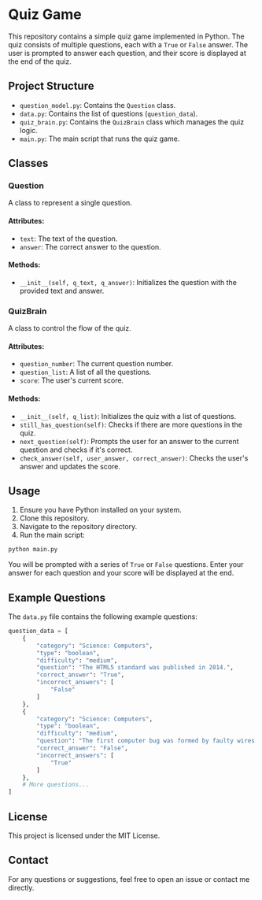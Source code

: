 # Quiz Game

This repository contains a simple quiz game implemented in Python. The quiz consists of multiple questions, each with a `True` or `False` answer. The user is prompted to answer each question, and their score is displayed at the end of the quiz.

## Project Structure

- `question_model.py`: Contains the `Question` class.
- `data.py`: Contains the list of questions (`question_data`).
- `quiz_brain.py`: Contains the `QuizBrain` class which manages the quiz logic.
- `main.py`: The main script that runs the quiz game.

## Classes

### Question
A class to represent a single question.

#### Attributes:
- `text`: The text of the question.
- `answer`: The correct answer to the question.

#### Methods:
- `__init__(self, q_text, q_answer)`: Initializes the question with the provided text and answer.

### QuizBrain
A class to control the flow of the quiz.

#### Attributes:
- `question_number`: The current question number.
- `question_list`: A list of all the questions.
- `score`: The user's current score.

#### Methods:
- `__init__(self, q_list)`: Initializes the quiz with a list of questions.
- `still_has_question(self)`: Checks if there are more questions in the quiz.
- `next_question(self)`: Prompts the user for an answer to the current question and checks if it's correct.
- `check_answer(self, user_answer, correct_answer)`: Checks the user's answer and updates the score.

## Usage

1. Ensure you have Python installed on your system.
2. Clone this repository.
3. Navigate to the repository directory.
4. Run the main script:

```bash
python main.py
```

You will be prompted with a series of `True` or `False` questions. Enter your answer for each question and your score will be displayed at the end.

## Example Questions

The `data.py` file contains the following example questions:

```python
question_data = [
    {
        "category": "Science: Computers",
        "type": "boolean",
        "difficulty": "medium",
        "question": "The HTML5 standard was published in 2014.",
        "correct_answer": "True",
        "incorrect_answers": [
            "False"
        ]
    },
    {
        "category": "Science: Computers",
        "type": "boolean",
        "difficulty": "medium",
        "question": "The first computer bug was formed by faulty wires.",
        "correct_answer": "False",
        "incorrect_answers": [
            "True"
        ]
    },
    # More questions...
]
```

## License

This project is licensed under the MIT License.

## Contact

For any questions or suggestions, feel free to open an issue or contact me directly.

